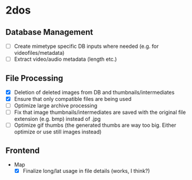 # 2dos

## Database Management

- [ ] Create mimetype specific DB inputs where needed (e.g. for videofiles/metadata)
- [ ] Extract video/audio metadata (length etc.)

## File Processing

- [x] Deletion of deleted images from DB and thumbnails/intermediates
- [x] Ensure that only compatible files are being used
- [ ] Optimize large archive processing
- [ ] Fix that image thumbnails/intermediates are saved with the original file extension (e.g. bmp) instead of .jpg
- [ ] Optimize gif thumbs (the generated thumbs are way too big. Either optimize or use still images instead)

## Frontend

* Map
  * [x] Finalize long/lat usage in file details (works, I think?)